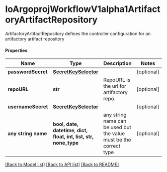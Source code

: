 # IoArgoprojWorkflowV1alpha1ArtifactoryArtifactRepository

ArtifactoryArtifactRepository defines the controller configuration for an artifactory artifact repository

#### Properties
Name | Type | Description | Notes
------------ | ------------- | ------------- | -------------
**passwordSecret** | [**SecretKeySelector**](SecretKeySelector.md) |  | [optional] 
**repoURL** | **str** | RepoURL is the url for artifactory repo. | [optional] 
**usernameSecret** | [**SecretKeySelector**](SecretKeySelector.md) |  | [optional] 
**any string name** | **bool, date, datetime, dict, float, int, list, str, none_type** | any string name can be used but the value must be the correct type | [optional]

[[Back to Model list]](../README.md#documentation-for-models) [[Back to API list]](../README.md#documentation-for-api-endpoints) [[Back to README]](../README.md)

